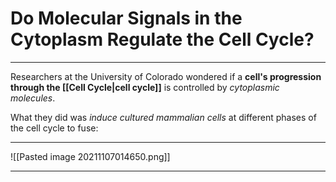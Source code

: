 # Do Molecular Signals in the Cytoplasm Regulate the Cell Cycle?
---
Researchers at the University of Colorado wondered if a **cell's progression through the [[Cell Cycle|cell cycle]]** is controlled by *cytoplasmic molecules*. 

What they did was *induce cultured mammalian cells* at different phases of the cell cycle to fuse:

---
![[Pasted image 20211107014650.png]]

---